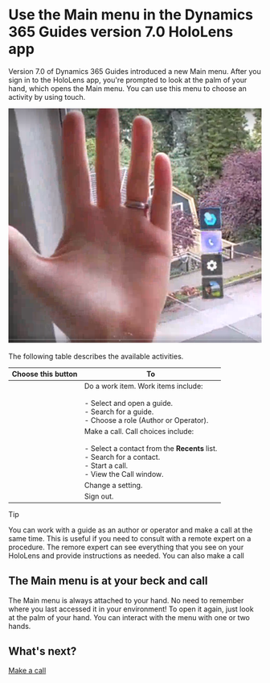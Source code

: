 

# Use the Main menu in the Dynamics 365 Guides version 7.0 HoloLens app

Version 7.0 of Dynamics 365 Guides introduced a new Main menu. After you sign in to the HoloLens app, you're prompted to look at the palm of your hand, which opens the Main menu. You can use this menu to choose an activity by using touch.

![Screen shot of hand and Main menu.](media/main-menu.PNG "Screen shot of hand and Main menu")

The following table describes the available activities.

|Choose this button|To|
|--------|-------------------------------------------------------------------------------------------------|
||Do a work item. Work items include:<br><br>- Select and open a guide.<br>- Search for a guide.<br>- Choose a role (Author or Operator).|
||Make a call. Call choices include:<br><br>- Select a contact from the **Recents** list.<br>- Search for a contact.<br>- Start a call.<br>- View the Call window.|
||Change a setting.|
|| Sign out.|

> [!TIP]
> You can work with a guide as an author or operator and make a call at the same time. This is useful if you need to consult with a remote expert on a procedure. The remore expert can see everything that you see on your HoloLens and provide instructions as needed. You can also make a call 

## The Main menu is at your beck and call

The Main menu is always attached to your hand. No need to remember where you last accessed it in your environment! To open it again, just look at the palm of your hand. You can interact with the menu with one or two hands.

## What's next?

[Make a call](make-call.md)
